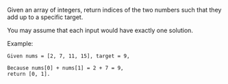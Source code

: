 Given an array of integers, return indices of the two numbers such that they add up to a specific target.

You may assume that each input would have exactly one solution.

Example:
```
Given nums = [2, 7, 11, 15], target = 9,

Because nums[0] + nums[1] = 2 + 7 = 9,
return [0, 1].
```